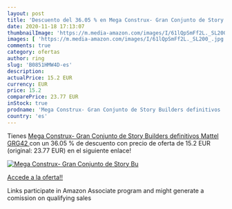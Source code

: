 ```yaml
---
layout: post
title: 'Descuento del 36.05 % en Mega Construx- Gran Conjunto de Story Bu'
date: 2020-11-18 17:13:07
thumbnailImage: 'https://m.media-amazon.com/images/I/61lQpSmFf2L._SL200_.jpg'
images: [ 'https://m.media-amazon.com/images/I/61lQpSmFf2L._SL200_.jpg' ]
comments: true
category: ofertas
author: ring
slug: 'B0851HMW4D-es'
description:
actualPrice: 15.2 EUR
currency: EUR
price: 15.2
comparePrice: 23.77 EUR
inStock: true
prodname: 'Mega Construx- Gran Conjunto de Story Builders definitivos  Mattel GRG42 '
country: 'es'
---
```


Tienes [Mega Construx- Gran Conjunto de Story Builders definitivos  Mattel GRG42 ](https://www.amazon.es/dp/B0851HMW4D/?tag=tolees-21) con un 36.05 % de descuento con precio de oferta de 15.2 EUR (original: 23.77 EUR) en el siguiente enlace!

[![Mega Construx- Gran Conjunto de Story Bu](https://m.media-amazon.com/images/I/61lQpSmFf2L._SL200_.jpg)](https://www.amazon.es/dp/B0851HMW4D/?tag=tolees-21)

[Accede a la oferta!!](https://www.amazon.es/dp/B0851HMW4D/?tag=tolees-21)

Links participate in Amazon Associate program and might generate a comission on qualifying sales


